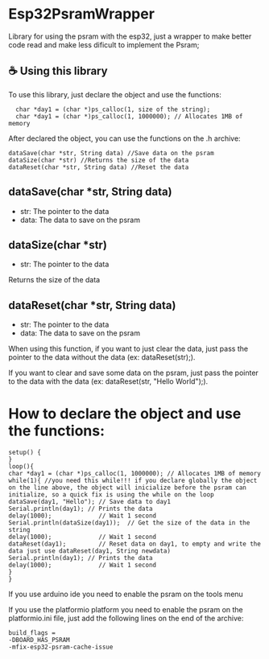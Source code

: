 # Esp32PsramWrapper

Library for using the psram with the esp32, just a wrapper to make better code read and make less dificult to implement the Psram;

## ☕ Using this library

To use this library, just declare the object and use the functions:

```
  char *day1 = (char *)ps_calloc(1, size of the string);
  char *day1 = (char *)ps_calloc(1, 1000000); // Allocates 1MB of memory
```

After declared the object, you can use the functions on the .h archive:

```	
dataSave(char *str, String data) //Save data on the psram
dataSize(char *str) //Returns the size of the data
dataReset(char *str, String data) //Reset the data
```

## dataSave(char *str, String data)

* str: The pointer to the data
* data: The data to save on the psram


## dataSize(char *str)

* str: The pointer to the data

Returns the size of the data

## dataReset(char *str, String data)

* str: The pointer to the data
* data: The data to save on the psram

When using this function, if you want to just clear the data, just pass the pointer to the data without the data (ex: dataReset(str);).

If you want to clear and save some data on the psram, just pass the pointer to the data with the data (ex: dataReset(str, "Hello World");).

# How to declare the object and use the functions:

```
setup() {
}
loop(){
char *day1 = (char *)ps_calloc(1, 1000000); // Allocates 1MB of memory
while(1){ //you need this while!!! if you declare globally the object on the line above, the object will inicialize before the psram can initialize, so a quick fix is using the while on the loop
dataSave(day1, "Hello"); // Save data to day1
Serial.println(day1); // Prints the data
delay(1000);			 // Wait 1 second
Serial.println(dataSize(day1));	 // Get the size of the data in the string
delay(1000);			 // Wait 1 second
dataReset(day1);		 // Reset data on day1, to empty and write the data just use dataReset(day1, String newdata)
Serial.println(day1); // Prints the data
delay(1000);			 // Wait 1 second
}
}
```

If you use arduino ide you need to enable the psram on the tools menu

If you use the platformio platform you need to enable the psram on the platformio.ini file, just add the following lines on the end of the archive:

```
build_flags =
-DBOARD_HAS_PSRAM 
-mfix-esp32-psram-cache-issue
```